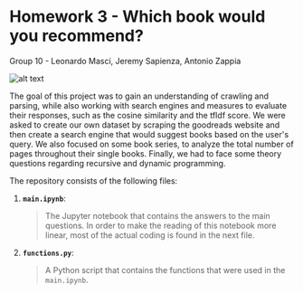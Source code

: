 # Homework 3 - Which book would you recommend?

Group 10 - Leonardo Masci, Jeremy Sapienza, Antonio Zappia

![alt text](https://goodereader.com/blog/uploads/images/goodreads.jpg)

The goal of this project was to gain an understanding of crawling and parsing, while also working with search engines and measures to evaluate their responses, such as the cosine similarity and the tfIdf score. We were asked to create our own dataset by scraping the goodreads website and then create a search engine that would suggest books based on the user's query. We also focused on some book series, to analyze the total number of pages throughout their single books. Finally, we had to face some theory questions regarding recursive and dynamic programming.

The repository consists of the following files:

1. __`main.ipynb`__: 
	> The Jupyter notebook that contains the answers to the main questions. In order to make the reading of this notebook more linear, most of the actual coding is found in the next file.
2. __`functions.py`__:
    > A Python script that contains the functions that were used in the `main.ipynb`.
